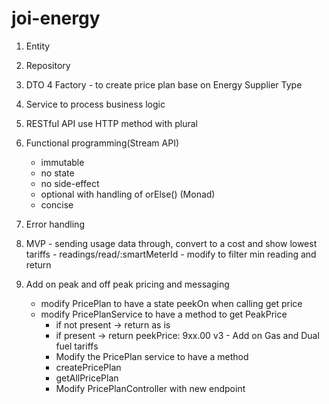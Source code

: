 # joi-energy
1. Entity
2. Repository
3. DTO
4  Factory - to create price plan base on Energy Supplier Type
5. Service to process business logic
6. RESTful API use HTTP method with plural
7. Functional programming(Stream API)
    - immutable
    - no state
    - no side-effect
    - optional with handling of orElse() (Monad)
    - concise
8. Error handling


1. MVP - sending usage data through, convert to a cost and show lowest tariffs
        - readings/read/:smartMeterId
        - modify to filter min reading and return
2. Add on peak and off peak pricing and messaging
    - modify PricePlan to have a state peekOn when calling get price
    - modify PricePlanService to have a method to get PeakPrice
        - if not present -> return as is
        - if present -> return peekPrice: 9xx.00
v3 - Add on Gas and Dual fuel tariffs
       - Modify the PricePlan service to have a method
       - createPricePlan
       - getAllPricePlan
       - Modify PricePlanController with new endpoint